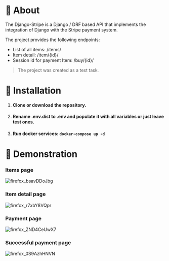 # 📃 About
The Django-Stripe is a Django / DRF based API that implements the integration of Django with the Stripe payment system.

The project provides the following endpoints:
* List of all items: /items/
* Item detail: /item/{id}/
* Session id for payment Item: /buy/{id}/
> The project was created as a test task.

# 💽 Installation

1. #### Clone or download the repository.
2. #### Rename .env.dist to .env and populate it with all variables or just leave test ones.
3. #### Run docker services: `docker-compose up -d`

# 🌄 Demonstration

### Items page
![firefox_bsavDDoJbg](https://github.com/FCTL3314/Django-Stripe/assets/97694131/a4630de4-d6dd-4461-9c63-0ee8daac12f5)

### Item detail page
![firefox_r7xbY8VQpr](https://github.com/FCTL3314/Django-Stripe/assets/97694131/4b4379d8-3ab7-4b0d-9d67-b732308a6506)

### Payment page
![firefox_ZND4CeUwX7](https://github.com/FCTL3314/Django-Stripe/assets/97694131/86cedab0-1ca4-4152-a7dd-67c6f68f1e14)

### Successful payment page
![firefox_0S9AzhHNVN](https://github.com/FCTL3314/Django-Stripe/assets/97694131/6828e92a-a0e9-49e5-a528-0d0bd9924254)
